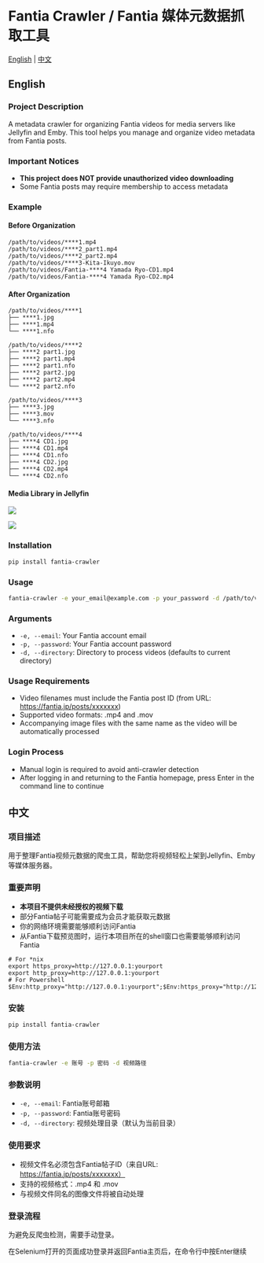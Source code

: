 # Fantia Crawler / Fantia 媒体元数据抓取工具

[English](#english) | [中文](#中文)

## English

### Project Description
A metadata crawler for organizing Fantia videos for media servers like Jellyfin and Emby. This tool helps you manage and organize video metadata from Fantia posts.

### Important Notices
- **This project does NOT provide unauthorized video downloading**
- Some Fantia posts may require membership to access metadata

### Example

#### Before Organization

```ascii
/path/to/videos/****1.mp4
/path/to/videos/****2_part1.mp4
/path/to/videos/****2_part2.mp4
/path/to/videos/****3-Kita-Ikuyo.mov
/path/to/videos/Fantia-****4 Yamada Ryo-CD1.mp4
/path/to/videos/Fantia-****4 Yamada Ryo-CD2.mp4
```

#### After Organization

```ascii
/path/to/videos/****1
├── ****1.jpg
├── ****1.mp4
└── ****1.nfo

/path/to/videos/****2
├── ****2 part1.jpg
├── ****2 part1.mp4
├── ****2 part1.nfo
├── ****2 part2.jpg
├── ****2 part2.mp4
└── ****2 part2.nfo

/path/to/videos/****3
├── ****3.jpg
├── ****3.mov
└── ****3.nfo

/path/to/videos/****4
├── ****4 CD1.jpg
├── ****4 CD1.mp4
├── ****4 CD1.nfo
├── ****4 CD2.jpg
├── ****4 CD2.mp4
└── ****4 CD2.nfo
```

#### Media Library in Jellyfin

![](https://geelao-oss.oss-cn-hangzhou.aliyuncs.com/db/202411281114496.png?x-oss-process=style/jpeg)

![](https://geelao-oss.oss-cn-hangzhou.aliyuncs.com/db/202411281114234.png?x-oss-process=style/jpeg)

### Installation

```bash
pip install fantia-crawler
```

### Usage

```bash
fantia-crawler -e your_email@example.com -p your_password -d /path/to/video/directory
```

### Arguments
- `-e, --email`: Your Fantia account email
- `-p, --password`: Your Fantia account password
- `-d, --directory`: Directory to process videos (defaults to current directory)

### Usage Requirements
- Video filenames must include the Fantia post ID (from URL: https://fantia.jp/posts/xxxxxxx)
- Supported video formats: .mp4 and .mov
- Accompanying image files with the same name as the video will be automatically processed

### Login Process
- Manual login is required to avoid anti-crawler detection
- After logging in and returning to the Fantia homepage, press Enter in the command line to continue

## 中文

### 项目描述
用于整理Fantia视频元数据的爬虫工具，帮助您将视频轻松上架到Jellyfin、Emby等媒体服务器。

### 重要声明
- **本项目不提供未经授权的视频下载**
- 部分Fantia帖子可能需要成为会员才能获取元数据
- 你的网络环境需要能够顺利访问Fantia
- 从Fantia下载预览图时，运行本项目所在的shell窗口也需要能够顺利访问Fantia

```shell
# For *nix
export https_proxy=http://127.0.0.1:yourport
export http_proxy=http://127.0.0.1:yourport
# For Powershell
$Env:http_proxy="http://127.0.0.1:yourport";$Env:https_proxy="http://127.0.0.1:yourport"
```

### 安装

```bash
pip install fantia-crawler
```

### 使用方法

```bash
fantia-crawler -e 账号 -p 密码 -d 视频路径
```

### 参数说明
- `-e, --email`: Fantia账号邮箱
- `-p, --password`: Fantia账号密码
- `-d, --directory`: 视频处理目录（默认为当前目录）

### 使用要求
- 视频文件名必须包含Fantia帖子ID（来自URL: https://fantia.jp/posts/xxxxxxx）
- 支持的视频格式：.mp4 和 .mov
- 与视频文件同名的图像文件将被自动处理

### 登录流程

为避免反爬虫检测，需要手动登录。

在Selenium打开的页面成功登录并返回Fantia主页后，在命令行中按Enter继续